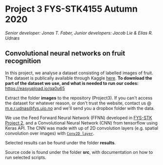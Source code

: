 # Project 3 FYS-STK4155 Autumn 2020

*Senior developer: Jonas T. Faber, Junior developers: Jacob Lie & Elias R. Udnæs*

## Convolutional neural networks on fruit recognition

In this project, we analyse a dataset consisting of labelled images of fruit. The dataset is publically available through Kaggle [here](https://www.kaggle.com/chrisfilo/fruit-recognition). **To download the part of the dataset we use, and what is needed to run our codes:** https://easyupload.io/qa0u65

Extract the folder **images** to the repository (Project3). If you can't access the dataset for whatever reason, or don't trust the website, contact us @ m.e.r.udnas@fys.uio.no and we'll send you a dropbox folder with the data.

We use the Feed Forward Neural Network (FFNN) developed in [FYS-STK Project 2](https://github.com/jacobllie/FYS-STK4155/tree/master/Project2), and a Convolutional Neural Network (CNN) from tensorflow using Keras API. The CNN was made with up of 2D convolution layers (e.g. spatial convolution over images) with [`Conv2D layer`](https://keras.io/api/layers/convolution_layers/convolution2d/).

Selected results can be found under the folder **results**.

Source code is found under the folder **src**, with documentation on how to run selected scripts.
